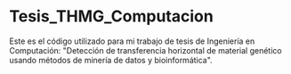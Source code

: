 # Tesis_THMG_Computacion
Este es el código utilizado para mi trabajo de tesis de Ingeniería en Computación: "Detección de transferencia horizontal de material genético usando métodos de minería de datos y bioinformática".
